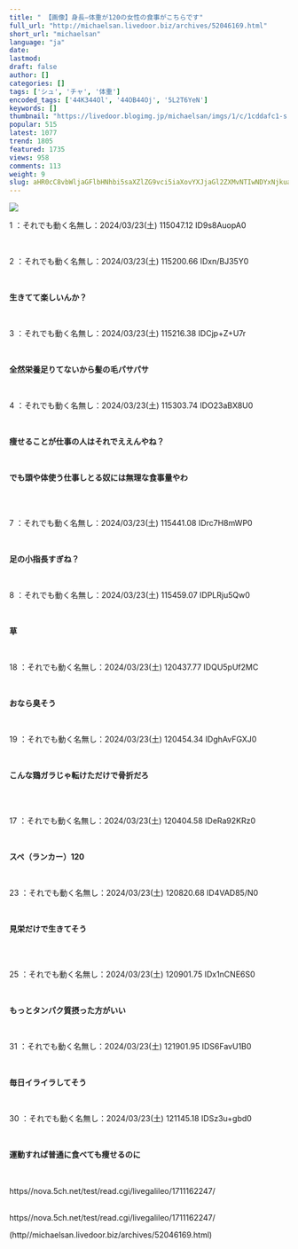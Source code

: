```yaml
---
title: " 【画像】身長−体重が120の女性の食事がこちらです"
full_url: "http://michaelsan.livedoor.biz/archives/52046169.html"
short_url: "michaelsan"
language: "ja"
date: 
lastmod: 
draft: false
author: []
categories: []
tags: ['シュ', 'チャ', '体重']
encoded_tags: ['44K344Ol', '44OB44Oj', '5L2T6YeN']
keywords: []
thumbnail: "https://livedoor.blogimg.jp/michaelsan/imgs/1/c/1cddafc1-s.jpg"
popular: 515
latest: 1077
trend: 1805
featured: 1735
views: 958
comments: 113
weight: 9
slug: aHR0cC8vbWljaGFlbHNhbi5saXZlZG9vci5iaXovYXJjaGl2ZXMvNTIwNDYxNjkuaHRtbA==
---
```


![](https://livedoor.blogimg.jp/michaelsan/imgs/1/c/1cddafc1-s.jpg)

<div><p>1 ：それでも動く名無し：2024/03/23(土) 115047.12 ID9s8AuopA0</p><br><p>2 ：それでも動く名無し：2024/03/23(土) 115200.66 IDxn/BJ35Y0</p><br><b><p>生きてて楽しいんか？</p></b><br><p>3 ：それでも動く名無し：2024/03/23(土) 115216.38 IDCjp+Z+U7r</p><br><b><p>全然栄養足りてないから髪の毛パサパサ </p></b><br><p>4 ：それでも動く名無し：2024/03/23(土) 115303.74 IDO23aBX8U0</p><br><p><b><p>痩せることが仕事の人はそれでええんやね？</p></b></p><p><b><p><br></p></b></p><b><p>でも頭や体使う仕事しとる奴には無理な食事量やわ </p><br></b><br><p>7 ：それでも動く名無し：2024/03/23(土) 115441.08 IDrc7H8mWP0</p><br><b><p>足の小指長すぎね？</p></b><br><p>8 ：それでも動く名無し：2024/03/23(土) 115459.07 IDPLRju5Qw0</p><br><b><p>草 </p></b><br><p>18 ：それでも動く名無し：2024/03/23(土) 120437.77 IDQU5pUf2MC</p><br><b><p>おなら臭そう </p></b><br><p>19 ：それでも動く名無し：2024/03/23(土) 120454.34 IDghAvFGXJ0</p><br><b><p>こんな鶏ガラじゃ転けただけで骨折だろ <br></p><br></b><br><p>17 ：それでも動く名無し：2024/03/23(土) 120404.58 IDeRa92KRz0</p><br><b><p>スペ（ランカー）120 </p></b><br><p>23 ：それでも動く名無し：2024/03/23(土) 120820.68 ID4VAD85/N0</p><br><b><p>見栄だけで生きてそう <br></p><br></b><br><p>25 ：それでも動く名無し：2024/03/23(土) 120901.75 IDx1nCNE6S0</p><br><b><p>もっとタンパク質摂った方がいい </p></b><br><p>31 ：それでも動く名無し：2024/03/23(土) 121901.95 IDS6FavU1B0</p><br><b><p>毎日イライラしてそう </p></b><br><p>30 ：それでも動く名無し：2024/03/23(土) 121145.18 IDSz3u+gbd0</p><br><b><p>運動すれば普通に食べても痩せるのに </p><br></b><br>https//nova.5ch.net/test/read.cgi/livegalileo/1711162247/<br><br clear='all'> <p id='a6850dc6aefc0d5bbff2bea180d92d89'> </p> <p id='a6850dc6aefc0d5bbff2bea180d92d89'> </p> <p class='alistcloud-container-6795'></p> <p>https//nova.5ch.net/test/read.cgi/livegalileo/1711162247/</p></div>

(http//michaelsan.livedoor.biz/archives/52046169.html)
